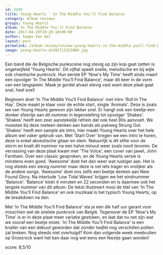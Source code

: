 ```yaml
---
id: 2245
title: Young Hearts - In The Middle You'll Find Balance
category: Album reviews
groups: Young Hearts
album: In The Middle You'll Find Balance
date: 2017-04-20T19:28:18+00:00
author: Seppe Van Ael
layout: post
permalink: /album-review/review-young-hearts-in-the-middle-youll-find-balance/
image: young-hearts-e1492713153989.jpg
---
```

Een band die de Belgische punkscene nog stevig op zijn kop gaat zetten is ongetwijfeld 'Young Hearts'. Dit vijftal speelt snelle, melodische en bij wijle ook chaotische punkrock. Hun eerste EP 'Now's My Time' heeft sinds maart een opvolger 'In The Middle You'll Find Balance', maar dit keer in de vorm van een langspeler. Maak je gordel alvast stevig vast want deze plaat gaat snel, heel snel!

Beginnen doet 'In The Middle You'll Find Balance' met intro 'Roll In The Hay'. Deze maakt je klaar voor de echte start, single 'Animals'. Deze is zoals we van Young Hearts gewoon zijn lekker snel. Er hangt ook een beetje een donker sfeertje aan dit nummer in tegenstelling tot opvolger 'Shakes'. 'Shakes' heeft een zeer aanstekelijk refrein dat ook heel 90s aanvoelt. We moesten bij deze meteen denken aan bands als pakweg Strung Out. 'Shakes' heeft een sample als intro, hier maakt Young Hearts over het hele album wel vaker gebruik van. Met 'Start Over' kregen we een intro te horen, deze is enkel akoestische gitaar en stem. Natuurlijk is dit stilte voor de storm en knalt dit nummer na een halve minuut weer zoals nooit tevoren. De verrassing van deze plaat kwam met 'The Voice', een cover van jawel, John Farnham. Over een classic gesproken, en de Young Hearts versie is minstens even goed. 'Awesome' doet het dan weer wat rustiger aan. Het is nog steeds een stevig nummer maar deze is net iets trager en vrolijker als de andere songs. 'Awesome' doet ons zelfs een beetje denken aan New Found Glory. Na interlude 'Low Tidal Waves' krijgen we het eindnummer 'Balance'. 'Balance' klokt 4 minuten en 22 seconden en is daarmee ook het langste nummer van dit album. De tekst illustreert mooi de titel van 'In The Middle You'll Find Balance' en ook muzikaal is het typisch Young Hearts, op de breakdown na dan.

Met 'In The Middle You'll Find Balance' sta je een dik half uur garant voor misschien wel de snelste punkrock van België. Tegenover de EP 'Now's My Time' is er in deze plaat meer variatie gestoken, en laat dat nu net zijn wat we vooraf een beetje miste. 'In The Middle You'll Find Balance' is een knaller van een debuut geworden dat zonder twijfel nog verschillen potten zal breken. Nog steeds niet overtuigd? Kom dan volgende week meebrullen op Groezrock want het kan daar nog wel eens een feestje gaan worden!

score: 8,5/10

&nbsp;
